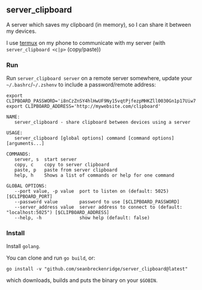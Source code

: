 ## server_clipboard

A server which saves my clipboard (in memory), so I can share it between my devices.

I use [termux](https://termux.com/) on my phone to communicate with my server (with `server_clipboard <c|p>` (copy/paste))

### Run

Run `server_clipboard server` on a remote server somewhere, update your `~/.bashrc`/`~/.zshenv` to include a password/remote address:

```
export CLIPBOARD_PASSWORD='i8nCzZnSY4hlHwUF9Ny15vqtPjfezpMHKZll0030Gn1p17Uiw7'
export CLIPBOARD_ADDRESS='http://mywebsite.com/clipboard'
```

```
NAME:
   server_clipboard - share clipboard between devices using a server

USAGE:
   server_clipboard [global options] command [command options] [arguments...]

COMMANDS:
   server, s  start server
   copy, c    copy to server clipboard
   paste, p   paste from server clipboard
   help, h    Shows a list of commands or help for one command

GLOBAL OPTIONS:
   --port value, -p value  port to listen on (default: 5025) [$CLIPBOARD_PORT]
   --password value        password to use [$CLIPBOARD_PASSWORD]
   --server_address value  server address to connect to (default: "localhost:5025") [$CLIPBOARD_ADDRESS]
   --help, -h              show help (default: false)
```

### Install

Install `golang`.

You can clone and run `go build`, or:

```
go install -v "github.com/seanbreckenridge/server_clipboard@latest"
```

which downloads, builds and puts the binary on your `$GOBIN`.
